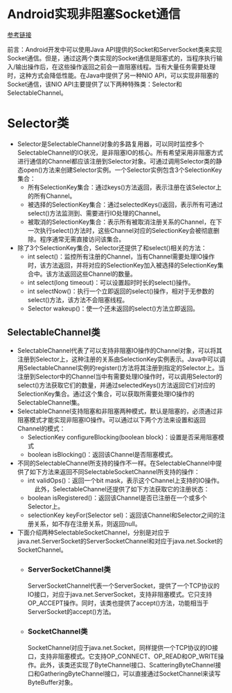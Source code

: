 # Android实现非阻塞Socket通信

[参考链接](https://blog.csdn.net/lyklykkk/article/details/75968680)

前言：Android开发中可以使用Java API提供的Socket和ServerSocket类来实现Socket通信。但是，通过这两个类实现的Socket通信是阻塞式的，当程序执行输入/输出操作后，在这些操作返回之前会一直阻塞线程。当有大量任务需要处理时，这种方式会降低性能。在Java中提供了另一种NIO API，可以实现非阻塞的Socket通信，该NIO API主要提供了以下两种特殊类：Selector和SelectableChannel。

# Selector类
* Selector是SelectableChannel对象的多路复用器，可以同时监控多个SelectableChannel的IO状况，是非阻塞IO的核心。所有希望采用非阻塞方式进行通信的Channel都应该注册到Selector对象。可通过调用Selector类的静态open()方法来创建Selector实例。一个Selector实例包含3个SelectionKey集合：
  * 所有SelectionKey集合：通过keys()方法返回，表示注册在该Selector上的所有Channel。
  * 被选择的SelectionKey集合：通过selectedKeys()返回，表示所有可通过select()方法监测到、需要进行IO处理的Channel。
  * 被取消的SelectionKey集合：表示所有被取消注册关系的Channel，在下一次执行select()方法时，这些Channel对应的SelectionKey会被彻底删除。程序通常无需直接访问该集合。
* 除了3个SelectionKey集合，Selector还提供了和select()相关的方法：
  * int select()：监控所有注册的Channel，当有Channel需要处理IO操作时，该方法返回，并将对应的SelectionKey加入被选择的SelectionKey集合中。该方法返回这些Channel的数量。
  * int select(long timeout)：可以设置超时时长的select()操作。
  * int selectNow()：执行一个立即返回的select()操作，相对于无参数的select()方法，该方法不会阻塞线程。
  * Selector wakeup()：使一个还未返回的select()方法立即返回。
    
## SelectableChannel类
* SelectableChannel代表了可以支持非阻塞IO操作的Channel对象，可以将其注册到Selector上，这种注册的关系由SelectionKey实例表示。Java中可以调用SelectableChannel实例的register()方法将其注册到指定的Selector上。当注册到Selector中的Channel当中有需要处理IO操作时，可以调用Selector的select()方法获取它们的数量，并通过selectedKeys()方法返回它们对应的SelectionKey集合。通过这个集合，可以获取所需要处理IO操作的SelectableChannel集。
* SelectableChannel支持阻塞和非阻塞两种模式，默认是阻塞的，必须通过非阻塞模式才能实现非阻塞IO操作。可以通过以下两个方法来设置和返回Channel的模式：
  * SelectionKey configureBlocking(boolean block)：设置是否采用阻塞模式
  * boolean isBlocking()：返回该Channel是否阻塞模式。
* 不同的SelectableChannel所支持的操作不一样。在SelectableChannel中提供了如下方法来返回不同SelectableSocketChannel所支持的操作：
  * int validOps()：返回一个bit mask，表示这个Channel上支持的IO操作。
    此外，SelectableChannel还提供了如下方法获取它的注册状态：
  * boolean isRegistered()：返回该Channel是否已注册在一个或多个Selector上。
  * selectionKey keyFor(Selector sel)：返回该Channel和Selector之间的注册关系，如不存在注册关系，则返回null。
* 下面介绍两种SelectableSocketChannel，分别是对应于java.net.ServerSocket的ServerSocketChannel和对应于java.net.Socket的SocketChannel。
  * ### ServerSocketChannel类
      ServerSocketChannel代表一个ServerSocket，提供了一个TCP协议的IO接口，对应于java.net.ServerSocket，支持非阻塞模式。它只支持OP_ACCEPT操作。同时，该类也提供了accept()方法，功能相当于ServerSocket的accept()方法。
  * ### SocketChannel类
      SocketChannel对应于java.net.Socket，同样提供一个TCP协议的IO接口，支持非阻塞模式。它支持OP_CONNECT、OP_READ和OP_WRITE操作。此外，该类还实现了ByteChannel接口、ScatteringByteChannel接口和GatheringByteChannel接口，可以直接通过SocketChannel来读写ByteBuffer对象。

